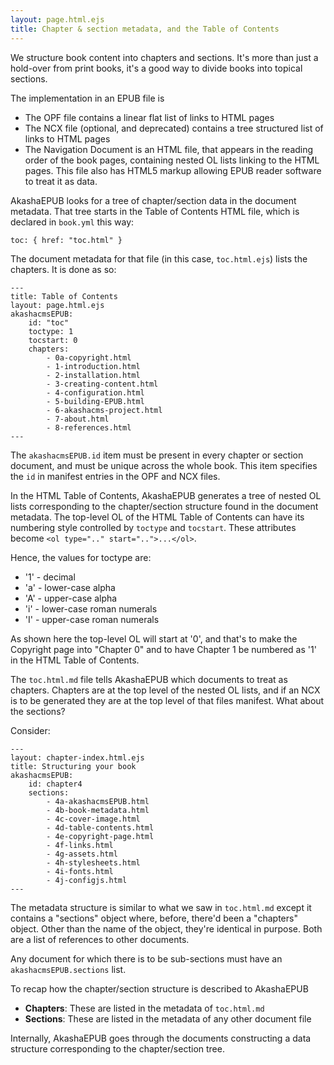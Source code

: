 ```yaml
---
layout: page.html.ejs
title: Chapter & section metadata, and the Table of Contents
---
```


We structure book content into chapters and sections.  It's more than just a hold-over from print books, it's a good way to divide books into topical sections.  

The implementation in an EPUB file is

* The OPF file contains a linear flat list of links to HTML pages
* The NCX file (optional, and deprecated) contains a tree structured list of links to HTML pages
* The Navigation Document is an HTML file, that appears in the reading order of the book pages, containing nested OL lists linking to the HTML pages.  This file also has HTML5 markup allowing EPUB reader software to treat it as data.

AkashaEPUB looks for a tree of chapter/section data in the document metadata.  That tree starts in the Table of Contents HTML file, which is declared in `book.yml` this way:

```
toc: { href: "toc.html" }
```

The document metadata for that file (in this case, `toc.html.ejs`) lists the chapters.  It is done as so:

```
---
title: Table of Contents
layout: page.html.ejs
akashacmsEPUB:
    id: "toc"
    toctype: 1
    tocstart: 0
    chapters:
        - 0a-copyright.html
        - 1-introduction.html
        - 2-installation.html
        - 3-creating-content.html
        - 4-configuration.html
        - 5-building-EPUB.html
        - 6-akashacms-project.html
        - 7-about.html
        - 8-references.html
---
```

The `akashacmsEPUB.id` item must be present in every chapter or section document, and must be unique across the whole book.  This item specifies the `id` in manifest entries in the OPF and NCX files.

In the HTML Table of Contents, AkashaEPUB generates a tree of nested OL lists corresponding to the chapter/section structure found in the document metadata.
The top-level OL of the HTML Table of Contents can have its numbering style controlled by `toctype` and `tocstart`.  These attributes become `<ol type=".." start="..">...</ol>`.

Hence, the values for toctype are:

* '1' - decimal
* 'a' - lower-case alpha
* 'A' - upper-case alpha
* 'i' - lower-case roman numerals
* 'I' - upper-case roman numerals

As shown here the top-level OL will start at '0', and that's to make the Copyright page into "Chapter 0" and to have Chapter 1 be numbered as '1' in the HTML Table of Contents.

The `toc.html.md` file tells AkashaEPUB which documents to treat as chapters.  Chapters are at the top level of the nested OL lists, and if an NCX is to be generated they are at the top level of that files manifest.  What about the sections?

Consider:

```
---
layout: chapter-index.html.ejs
title: Structuring your book
akashacmsEPUB:
    id: chapter4
    sections:
        - 4a-akashacmsEPUB.html
        - 4b-book-metadata.html
        - 4c-cover-image.html
        - 4d-table-contents.html
        - 4e-copyright-page.html
        - 4f-links.html
        - 4g-assets.html
        - 4h-stylesheets.html
        - 4i-fonts.html
        - 4j-configjs.html
---
```

The metadata structure is similar to what we saw in `toc.html.md` except it contains a "sections" object where, before, there'd been a "chapters" object.  Other than the name of the object, they're identical in purpose.  Both are a list of references to other documents.

Any document for which there is to be sub-sections must have an `akashacmsEPUB.sections` list.

To recap how the chapter/section structure is described to AkashaEPUB

* **Chapters**: These are listed in the metadata of `toc.html.md`
* **Sections**: These are listed in the metadata of any other document file

Internally, AkashaEPUB goes through the documents constructing a data structure corresponding to the chapter/section tree.
